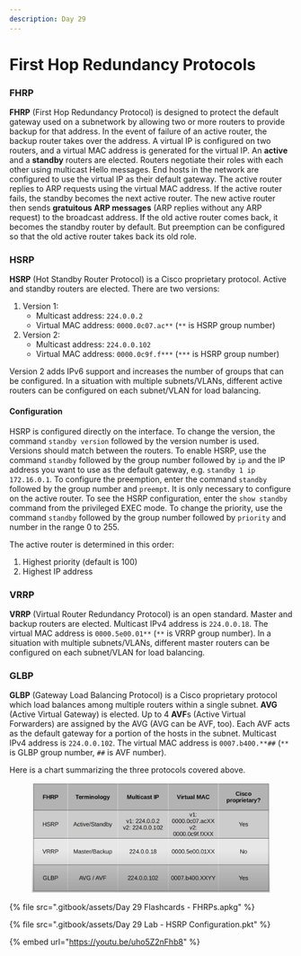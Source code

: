 ```yaml
---
description: Day 29
---
```


# First Hop Redundancy Protocols

### FHRP

**FHRP** (First Hop Redundancy Protocol) is designed to protect the default gateway used on a subnetwork by allowing two or more routers to provide backup for that address. In the event of failure of an active router, the backup router takes over the address. A virtual IP is configured on two routers, and a virtual MAC address is generated for the virtual IP. An **active** and a **standby** routers are elected. Routers negotiate their roles with each other using multicast Hello messages. End hosts in the network are configured to use the virtual IP as their default gateway. The active router replies to ARP requests using the virtual MAC address. If the active router fails, the standby becomes the next active router. The new active router then sends **gratuitous ARP messages** (ARP replies without any ARP request) to the broadcast address. If the old active router comes back, it becomes the standby router by default. But preemption can be configured so that the old active router takes back its old role.&#x20;

### HSRP

**HSRP** (Hot Standby Router Protocol) is a Cisco proprietary protocol. Active and standby routers are elected. There are two versions:

1. Version 1:&#x20;
   * Multicast address: `224.0.0.2`
   * Virtual MAC address: `0000.0c07.ac**` (`**` is HSRP group number)
2. Version 2:&#x20;
   * Multicast address: `224.0.0.102`
   * Virtual MAC address: `0000.0c9f.f***` (`***` is HSRP group number)

Version 2 adds IPv6 support and increases the number of groups that can be configured. In a situation with multiple subnets/VLANs, different active routers can be configured on each subnet/VLAN for load balancing.&#x20;

#### Configuration

HSRP is configured directly on the interface. To change the version, the command `standby version` followed by the version number is used. Versions should match between the routers. To enable HSRP, use the command `standby` followed by the group number followed by `ip` and the IP address you want to use as the default gateway, e.g. `standby 1 ip 172.16.0.1`. To configure the preemption, enter the command `standby` followed by the group number and `preempt`. It is only necessary to configure on the active router. To see the HSRP configuration, enter the `show standby` command from the privileged EXEC mode. To change the priority, use the command `standby` followed by the group number followed by `priority` and number in the range 0 to 255.&#x20;

The active router is determined in this order:

1. Highest priority (default is 100)
2. Highest IP address

### VRRP

**VRRP** (Virtual Router Redundancy Protocol) is an open standard. Master and backup routers are elected. Multicast IPv4 address is `224.0.0.18`. The virtual MAC address is `0000.5e00.01**` (`**` is VRRP group number). In a situation with multiple subnets/VLANs, different master routers can be configured on each subnet/VLAN for load balancing.&#x20;

### GLBP

**GLBP** (Gateway Load Balancing Protocol) is a Cisco proprietary protocol which load balances among multiple routers within a single subnet. **AVG** (Active Virtual Gateway) is elected. Up to 4 **AVF**s (Active Virtual Forwarders) are assigned by the AVG (AVG can be AVF, too). Each AVF acts as the default gateway for a portion of the hosts in the subnet. Multicast IPv4 address is `224.0.0.102`. The virtual MAC address is `0007.b400.**##` (`**` is GLBP group number, `##` is AVF number).

Here is a chart summarizing the three protocols covered above.

<figure><img src=".gitbook/assets/image (11) (1).png" alt="HSRP protocols summary" width="563"><figcaption></figcaption></figure>

{% file src=".gitbook/assets/Day 29 Flashcards - FHRPs.apkg" %}

{% file src=".gitbook/assets/Day 29 Lab - HSRP Configuration.pkt" %}

{% embed url="https://youtu.be/uho5Z2nFhb8" %}

